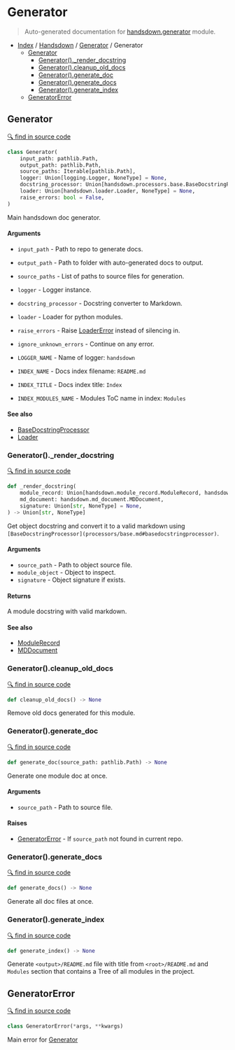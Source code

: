 # Generator

> Auto-generated documentation for [handsdown.generator](../../handsdown/generator.py) module.

- [Index](../README.md#handsdown-index) / [Handsdown](index.md#handsdown) / [Generator](#generator) / Generator
  - [Generator](#generator)
    - [Generator()._render_docstring](#generator_render_docstring)
    - [Generator().cleanup_old_docs](#generatorcleanup_old_docs)
    - [Generator().generate_doc](#generatorgenerate_doc)
    - [Generator().generate_docs](#generatorgenerate_docs)
    - [Generator().generate_index](#generatorgenerate_index)
  - [GeneratorError](#generatorerror)

## Generator

[🔍 find in source code](../../handsdown/generator.py#l21)

```python
class Generator(
    input_path: pathlib.Path,
    output_path: pathlib.Path,
    source_paths: Iterable[pathlib.Path],
    logger: Union[logging.Logger, NoneType] = None,
    docstring_processor: Union[handsdown.processors.base.BaseDocstringProcessor, NoneType] = None,
    loader: Union[handsdown.loader.Loader, NoneType] = None,
    raise_errors: bool = False,
)
```

Main handsdown doc generator.

#### Arguments

- `input_path` - Path to repo to generate docs.
- `output_path` - Path to folder with auto-generated docs to output.
- `source_paths` - List of paths to source files for generation.
- `logger` - Logger instance.
- `docstring_processor` - Docstring converter to Markdown.
- `loader` - Loader for python modules.
- `raise_errors` - Raise [LoaderError](loader.md#loadererror) instead of silencing in.
- `ignore_unknown_errors` - Continue on any error.

- `LOGGER_NAME` - Name of logger: `handsdown`
- `INDEX_NAME` - Docs index filename: `README.md`
- `INDEX_TITLE` - Docs index title: `Index`
- `INDEX_MODULES_NAME` - Modules ToC name in index: `Modules`

#### See also

- [BaseDocstringProcessor](processors/base.md#basedocstringprocessor)
- [Loader](loader.md#loader)

### Generator()._render_docstring

[🔍 find in source code](../../handsdown/generator.py#l355)

```python
def _render_docstring(
    module_record: Union[handsdown.module_record.ModuleRecord, handsdown.module_record.ModuleObjectRecord],
    md_document: handsdown.md_document.MDDocument,
    signature: Union[str, NoneType] = None,
) -> Union[str, NoneType]
```

Get object docstring and convert it to a valid markdown using
`[BaseDocstringProcessor](processors/base.md#basedocstringprocessor)`.

#### Arguments

- `source_path` - Path to object source file.
- `module_object` - Object to inspect.
- `signature` - Object signature if exists.

#### Returns

A module docstring with valid markdown.

#### See also

- [ModuleRecord](module_record.md#modulerecord)
- [MDDocument](md_document.md#mddocument)

### Generator().cleanup_old_docs

[🔍 find in source code](../../handsdown/generator.py#l109)

```python
def cleanup_old_docs() -> None
```

Remove old docs generated for this module.

### Generator().generate_doc

[🔍 find in source code](../../handsdown/generator.py#l140)

```python
def generate_doc(source_path: pathlib.Path) -> None
```

Generate one module doc at once.

#### Arguments

- `source_path` - Path to source file.

#### Raises

- [GeneratorError](#generatorerror) - If `source_path` not found in current repo.

### Generator().generate_docs

[🔍 find in source code](../../handsdown/generator.py#l238)

```python
def generate_docs() -> None
```

Generate all doc files at once.

### Generator().generate_index

[🔍 find in source code](../../handsdown/generator.py#l253)

```python
def generate_index() -> None
```

Generate `<output>/README.md` file with title from `<root>/README.md` and `Modules`
section that contains a Tree of all modules in the project.

## GeneratorError

[🔍 find in source code](../../handsdown/generator.py#l15)

```python
class GeneratorError(*args, **kwargs)
```

Main error for [Generator](#generator)
